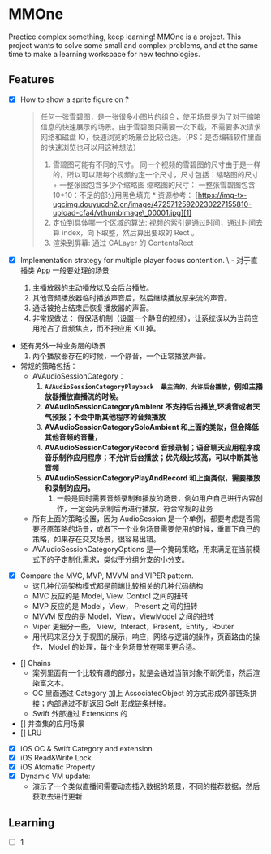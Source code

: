 # MMOne

Practice complex something, keep learning!
MMOne is a project. This project wants to solve some small and complex problems, and at the same time to make a learning workspace for new technologies.

## Features
- [x] How to show a sprite figure on ?
	> 任何一张雪碧图，是一张很多小图片的组合，使用场景是为了对于缩略信息的快速展示的场景。由于雪碧图只需要一次下载，不需要多次请求网络和磁盘 IO，快速浏览的场景会比较合适。（PS：是否编辑软件里面的快速浏览也可以用这种想法） 
	> 1. 雪碧图可能有不同的尺寸。
	> 同一个视频的雪碧图的尺寸由于是一样的，所以可以跟每个视频约定一个尺寸，尺寸包括：缩略图的尺寸 + 一整张图包含多少个缩略图
	> 缩略图的尺寸： 
	> 一整张雪碧图包含 10*10：不足的部分用黑色填充 *
	> 资源参考： [https://img-tx-ugcimg.douyucdn2.cn/image/47257125920230227155810-upload-cfa4/vthumbimage\_00001.jpg][1]
	> 2. 定位到具体哪一个区域的算法:
	>  视频的索引是通过时间，通过时间去算 index，向下取整，然后算出要取的 Rect 。
	> 3. 渲染到屏幕: 通过 CALayer 的 ContentsRect

- [x]  Implementation strategy for multiple player focus contention.
	\ - 对于直播类 App 一般要处理的场景
	1. 主播放器的主动播放以及会后台播放。
	2. 其他音频播放器临时播放声音后，然后继续播放原来流的声音。
	3. 通话被抢占结束后恢复播放器的声音。
	4. 非常规做法： 假保活机制（设置一个静音的视频），让系统误以为当前应用抢占了音频焦点，而不把应用 Kill 掉。 
- 还有另外一种业务层的场景
	1. 两个播放器存在的时候，一个静音，一个正常播放声音。
- 常规的策略包括：
	- AVAudioSessionCategory：
		1. **`AVAudioSessionCategoryPlayback  最主流的，允许后台播放`，例如主播放器播放直播流的时候。**
		2. **AVAudioSessionCategoryAmbient   不支持后台播放,环境音或者天气预报；不会中断其他程序的音频播放**
		3. **AVAudioSessionCategorySoloAmbient  和上面的类似，但会降低其他音频的音量，**
		4. **AVAudioSessionCategoryRecord   音频录制；语音聊天应用程序或音乐制作应用程序；不允许后台播放；优先级比较高，可以中断其他音频**
		5. **AVAudioSessionCategoryPlayAndRecord  和上面类似，需要播放和录制的应用。** 
			1. 一般是同时需要音频录制和播放的场景，例如用户自己进行内容创作，一定会先录制后再进行播放，符合常规的业务
	- 所有上面的策略设置，因为 AudioSession 是一个单例，都要考虑是否需要还原策略的场景，或者下一个业务场景需要使用的时候，重置下自己的策略，如果存在交叉场景，很容易出错。
	- AVAudioSessionCategoryOptions 是一个掩码策略，用来满足在当前模式下的子定制化需求，类似于分组分支的小分支。
 - [x] Compare the MVC, MVP, MVVM and VIPER pattern.
	- 这几种代码架构模式都是前端比较相关的几种代码结构
	- MVC 反应的是 Model, View, Control 之间的扭转
	- MVP 反应的是 Model，View， Present 之间的扭转
	- MVVM 反应的是 Model，View，ViewModel 之间的扭转
	- Viper 更细分一些， View，Interact，Present，Entity，Router
	- 用代码来区分关于视图的展示，响应，网络与逻辑的操作，页面路由的操作， Model 的处理，每个业务场景放在哪里更合适。
- [] Chains
    - 案例里面有一个比较有趣的部分，就是会通过当前对象不断凭借，然后渲染富文本。
    - OC 里面通过 Category 加上 AssociatedObject 的方式形成外部链条拼接；内部通过不断返回 Self 形成链条拼接。
    - Swift 外部通过 Extensions 的
- [] 并查集的应用场景
- [] LRU
- [x] iOS OC & Swift Category and extension
- [x] iOS Read&Write Lock
- [x] iOS Atomatic Property
- [x] Dynamic VM update:
    - 演示了一个类似直播间需要动态插入数据的场景，不同的推荐数据，然后获取去进行更新
    
    



## Learning
- [ ] 1

[1]:	https://img-tx-ugcimg.douyucdn2.cn/image/47257125920230227155810-upload-cfa4/vthumbimage_00001.jpg
